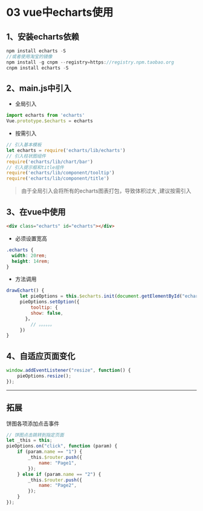 # 03 vue中echarts使用

## 1、安装echarts依赖

```js
npm install echarts -S 
//或者使用淘宝的镜像
npm install -g cnpm --registry=https://registry.npm.taobao.org
cnpm install echarts -S
```

## 2、main.js中引入

- 全局引入

```js
import echarts from 'echarts'
Vue.prototype.$echarts = echarts
```

- 按需引入

```jsx
// 引入基本模板
let echarts = require('echarts/lib/echarts')
// 引入柱状图组件
require('echarts/lib/chart/bar')
// 引入提示框和title组件
require('echarts/lib/component/tooltip')
require('echarts/lib/component/title')
```

>  由于全局引入会将所有的echarts图表打包，导致体积过大 ,建议按需引入

## 3、在vue中使用

```html
<div class="echarts" id="echarts"></div>
```

- 必须设置宽高

```css
.echarts {
  width: 20rem;
  height: 14rem;
}
```

- 方法调用

 ```js
drawEchart() {
      let pieOptions = this.$echarts.init(document.getElementById("echarts"));
      pieOptions.setOption({
          tooltip: {
          show: false,
        }，
          // 。。。。。。
      })
}
 ```

## 4、自适应页面变化

```js
window.addEventListener("resize", function() {
    pieOptions.resize();
});
```



----

## 拓展

饼图各项添加点击事件

```js
// 饼图点击跳转到指定页面
let _this = this;
pieOptions.on("click", function (param) {
    if (param.name == "1") {
        _this.$router.push({
            name: "Page1",
        });
    } else if (param.name == "2") {
        _this.$router.push({
            name: "Page2",
        });
    }
});
```

